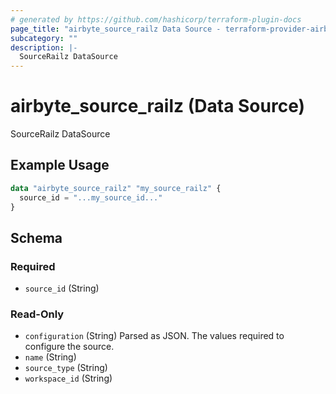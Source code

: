 ```yaml
---
# generated by https://github.com/hashicorp/terraform-plugin-docs
page_title: "airbyte_source_railz Data Source - terraform-provider-airbyte"
subcategory: ""
description: |-
  SourceRailz DataSource
---
```


# airbyte_source_railz (Data Source)

SourceRailz DataSource

## Example Usage

```terraform
data "airbyte_source_railz" "my_source_railz" {
  source_id = "...my_source_id..."
}
```

<!-- schema generated by tfplugindocs -->
## Schema

### Required

- `source_id` (String)

### Read-Only

- `configuration` (String) Parsed as JSON.
The values required to configure the source.
- `name` (String)
- `source_type` (String)
- `workspace_id` (String)


